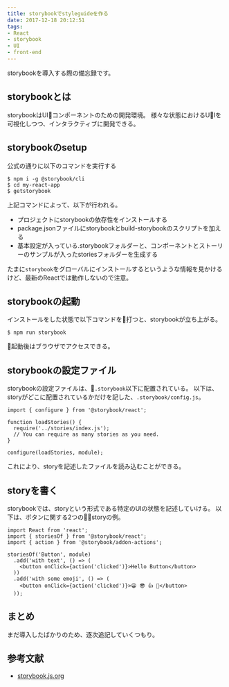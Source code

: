 ```yaml
---
title: storybookでstyleguideを作る
date: 2017-12-18 20:12:51
tags:
- React
- storybook
- UI
- front-end
---
```

storybookを導入する際の備忘録です。

## storybookとは
storybookはUIコンポーネントのための開発環境。
様々な状態におけるUIを可視化しつつ、インタラクティブに開発できる。

## storybookのsetup
公式の通りに以下のコマンドを実行する
```
$ npm i -g @storybook/cli
$ cd my-react-app
$ getstorybook
```

上記コマンドによって、以下が行われる。
- プロジェクトにstorybookの依存性をインストールする
- package.jsonファイルにstorybookとbuild-storybookのスクリプトを加える
- 基本設定が入っている.storybookフォルダーと、コンポーネントとストーリーのサンプルが入ったstoriesフォルダーを生成する

たまに`storybook`をグローバルにインストールするというような情報を見かけるけど、最新のReactでは動作しないので注意。

## storybookの起動
インストールをした状態で以下コマンドを打つと、storybookが立ち上がる。
```
$ npm run storybook
```
起動後はブラウザでアクセスできる。

## storybookの設定ファイル
storybookの設定ファイルは、`.storybook`以下に配置されている。
以下は、storyがどこに配置されているかだけを記した、`.storybook/config.js`。
```
import { configure } from '@storybook/react';

function loadStories() {
  require('../stories/index.js');
  // You can require as many stories as you need.
}

configure(loadStories, module);
```
これにより、storyを記述したファイルを読み込むことができる。

## storyを書く
storybookでは、storyという形式である特定のUIの状態を記述していける。
以下は、ボタンに関する2つのstoryの例。
```
import React from 'react';
import { storiesOf } from '@storybook/react';
import { action } from '@storybook/addon-actions';

storiesOf('Button', module)
  .add('with text', () => (
    <button onClick={action('clicked')}>Hello Button</button>
  ))
  .add('with some emoji', () => (
    <button onClick={action('clicked')}>😀 😎 👍 💯</button>
  ));
```
## まとめ
まだ導入したばかりのため、逐次追記していくつもり。

## 参考文献
- [storybook.js.org](https://storybook.js.org/)